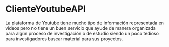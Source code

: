 # ClienteYoutubeAPI
La plataforma de Youtube tiene mucho tipo de información representada en videos pero no tiene un buen servicio que ayude de manera organizada para algún proceso de investigación o de estudio siendo un poco tedioso para investigadores buscar material para sus proyectos.
